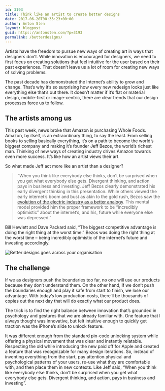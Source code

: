 ```yaml
---
id: 3193
title: Think like an artist to create better designs
date: 2017-06-20T08:33:23+00:00
author: Anton Sten
layout: blogpost
guid: https://antonsten.com/?p=3193
permalink: /betterdesigns/
---
```

<span class="preamble">Artists have the freedom to pursue new ways of creating art in ways that designers don’t. While innovation is encouraged for designers, we need to first focus on creating solutions that feel intuitive for the user based on their past experiences. That doesn’t leave us a lot of room for creating new ways of solving problems.</span>

The past decade has demonstrated the Internet’s ability to grow and change. That’s why it’s so surprising how every new redesign looks just like everything else that’s out there. It doesn’t matter if it’s flat or material design, mobile-first or image-centric, there are clear trends that our design processes force us to follow.

## The artists among us

This past week, news broke that Amazon is purchasing Whole Foods. Amazon, by itself, is an extraordinary thing, to say the least. From selling books to selling basically everything, it’s on a path to become the world’s biggest company and making it’s founder Jeff Bezos, the world’s richest man. Thinking of new ways of creating industry drives Amazon towards even more success. It’s like how an artist views their art.

So what made Jeff act more like an artist than a designer?

> “When you think like everybody else thinks, don’t be surprised when you get what everybody else gets. Divergent thinking, and action pays in business and investing. Jeff Bezos clearly demonstrated his early divergent thinking in this presentation. While others viewed the early internet’s boom and bust as akin to the gold rush, Bezos saw the <a href="https://www.ted.com/talks/jeff_bezos_on_the_next_web_innovation" target="_blank">evolution of the electric industry as a better analogy</a>. This mental model provided him the proper framework to be “incredibly optimistic” about the internet’s, and his, future while everyone else was depressed.”

Bill Hewlett and Dave Packard said, “The biggest competitive advantage is doing the right thing at the worst time.” Bezos was doing the right thing at the worst time &#8211; being incredibly optimistic of the internet’s future and investing accordingly.

![Better designs goes across your organisation](../images/blog/Jeff-Bezos-Quotes-1-1024x454.jpg)

## The challenge

If we as designers push the boundaries too far, no one will use our products because they don’t understand them. On the other hand, if we don’t push the boundaries enough and play it safe from start to finish, we lose our advantage. With today’s low production costs, there’ll be thousands of copies out the next day that will do exactly what our product does.

The trick is to find the right balance between innovation that’s grounded in psychology and gestures that we are already familiar with. One feature that I always thought was innovative, but felt intuitive enough to quickly get traction was the iPhone’s slide to unlock feature.

It was different enough from the standard pin-code unlocking system while offering a physical movement that was clear and instantly relatable. Respecting the old while introducing the new paid off for Apple and created a feature that was recognizable for many design iterations. So, instead of inventing everything from the start, pay attention physical and psychological patterns of your users, re-use what they are comfortable with, and then place them in new contexts. Like Jeff said, “When you think like everybody else thinks, don’t be surprised when you get what everybody else gets. Divergent thinking, and action, pays in business and investing”.
